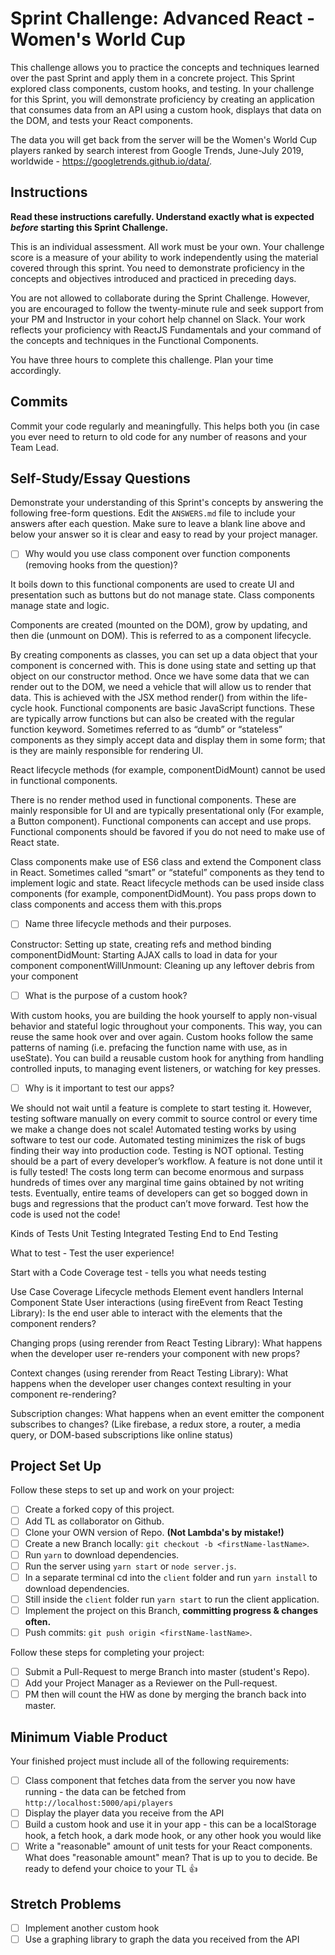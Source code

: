 # Sprint Challenge: Advanced React - Women's World Cup

This challenge allows you to practice the concepts and techniques learned over the past Sprint and apply them in a concrete project. This Sprint explored class components, custom hooks, and testing. In your challenge for this Sprint, you will demonstrate proficiency by creating an application that consumes data from an API using a custom hook, displays that data on the DOM, and tests your React components.

The data you will get back from the server will be the Women's World Cup players ranked by search interest from Google Trends, June-July 2019, worldwide - https://googletrends.github.io/data/.

## Instructions

**Read these instructions carefully. Understand exactly what is expected _before_ starting this Sprint Challenge.**

This is an individual assessment. All work must be your own. Your challenge score is a measure of your ability to work independently using the material covered through this sprint. You need to demonstrate proficiency in the concepts and objectives introduced and practiced in preceding days.

You are not allowed to collaborate during the Sprint Challenge. However, you are encouraged to follow the twenty-minute rule and seek support from your PM and Instructor in your cohort help channel on Slack. Your work reflects your proficiency with ReactJS Fundamentals and your command of the concepts and techniques in the Functional Components.

You have three hours to complete this challenge. Plan your time accordingly.

## Commits

Commit your code regularly and meaningfully. This helps both you (in case you ever need to return to old code for any number of reasons and your Team Lead.

## Self-Study/Essay Questions

Demonstrate your understanding of this Sprint's concepts by answering the following free-form questions. Edit the `ANSWERS.md` file to include your answers after each question. Make sure to leave a blank line above and below your answer so it is clear and easy to read by your project manager.

- [ ] Why would you use class component over function components (removing hooks from the question)?

It boils down to this functional components are used to create UI and presentation such as buttons but do not manage state. Class components manage state and logic. 

Components are created (mounted on the DOM), grow by updating, and then die (unmount on DOM). This is referred to as a component lifecycle.

By creating components as classes, you can set up a data object that your component is concerned with. This is done using state and setting up that object on our constructor method. Once we have some data that we can render out to the DOM, we need a vehicle that will allow us to render that data. This is achieved with the JSX method render() from within the life-cycle hook.
Functional components are basic JavaScript functions. These are typically arrow functions but can also be created with the regular function keyword. Sometimes referred to as “dumb” or “stateless” components as they simply accept data and display them in some form; that is they are mainly responsible for rendering UI.

React lifecycle methods (for example, componentDidMount) cannot be used in functional components.

There is no render method used in functional components.
These are mainly responsible for UI and are typically presentational only (For example, a Button component).
Functional components can accept and use props. Functional components should be favored if you do not need to make use of React state.

Class components make use of ES6 class and extend the Component class in React. Sometimes called “smart” or “stateful” components as they tend to implement logic and state.
React lifecycle methods can be used inside class components (for example, componentDidMount). You pass props down to class components and access them with this.props

- [ ] Name three lifecycle methods and their purposes.

Constructor: Setting up state, creating refs and method binding
componentDidMount: Starting AJAX calls to load in data for your component
componentWillUnmount: Cleaning up any leftover debris from your component

- [ ] What is the purpose of a custom hook?

With custom hooks, you are building the hook yourself to apply non-visual behavior and stateful logic throughout your components. This way, you can reuse the same hook over and over again. Custom hooks follow the same patterns of naming (i.e. prefacing the function name with use, as in useState). You can build a reusable custom hook for anything from handling controlled inputs, to managing event listeners, or watching for key presses.

- [ ] Why is it important to test our apps?

We should not wait until a feature is complete to start testing it. However, testing software manually on every commit to source control or every time we make a change does not scale! Automated testing works by using software to test our code.
Automated testing minimizes the risk of bugs finding their way into production code. Testing is NOT optional. Testing should be a part of every developer’s workflow. A feature is not done until it is fully tested! The costs long term can become enormous and surpass hundreds of times over any marginal time gains obtained by not writing tests. Eventually, entire teams of developers can get so bogged down in bugs and regressions that the product can’t move forward.
Test how the code  is used not the code!

Kinds of Tests
Unit Testing
Integrated Testing
End to End Testing

What to test - Test the user experience!

Start with a Code Coverage test - tells you what needs testing

Use Case Coverage
Lifecycle methods
Element event handlers
Internal Component State
User interactions 
(using fireEvent from React Testing Library): Is the end user able to interact with the elements that the component renders?

Changing props 
(using rerender from React Testing Library): What happens when the developer user re-renders your component with new props?

Context changes 
(using rerender from React Testing Library): What happens when the developer user changes context resulting in your component re-rendering?

Subscription changes: 
What happens when an event emitter the component subscribes to changes? (Like firebase, a redux store, a router, a media query, or DOM-based subscriptions like online status)




## Project Set Up

Follow these steps to set up and work on your project:

- [ ] Create a forked copy of this project.
- [ ] Add TL as collaborator on Github.
- [ ] Clone your OWN version of Repo. **(Not Lambda's by mistake!)**
- [ ] Create a new Branch locally: `git checkout -b <firstName-lastName>`.
- [ ] Run `yarn` to download dependencies.
- [ ] Run the server using `yarn start` or `node server.js`.
- [ ] In a separate terminal cd into the `client` folder and run `yarn install` to download dependencies.
- [ ] Still inside the `client` folder run `yarn start` to run the client application.
- [ ] Implement the project on this Branch, **committing progress & changes often.**
- [ ] Push commits: `git push origin <firstName-lastName>`.

Follow these steps for completing your project:

- [ ] Submit a Pull-Request to merge <firstName-lastName> Branch into master (student's  Repo).
- [ ] Add your Project Manager as a Reviewer on the Pull-request.
- [ ] PM then will count the HW as done by merging the branch back into master.

## Minimum Viable Product

Your finished project must include all of the following requirements:

- [ ] Class component that fetches data from the server you now have running - the data can be fetched from `http://localhost:5000/api/players`
- [ ] Display the player data you receive from the API
- [ ] Build a custom hook and use it in your app - this can be a localStorage hook, a fetch hook, a dark mode hook, or any other hook you would like
- [ ] Write a "reasonable" amount of unit tests for your React components. What does "reasonable amount" mean? That is up to you to decide. Be ready to defend your choice to your TL 👍

## Stretch Problems

- [ ] Implement another custom hook
- [ ] Use a graphing library to graph the data you received from the API
